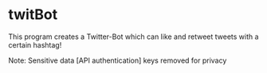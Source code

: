 # twitBot

This program creates a Twitter-Bot which can like and retweet tweets with a certain hashtag!

Note: Sensitive data [API authentication] keys removed for privacy
